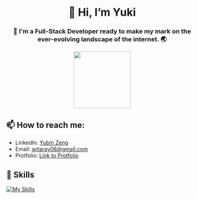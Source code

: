 <h1 align="center"> 👋 Hi, I’m Yuki </h1>
<h3 align="center"> 💞️ I'm a Full-Stack Developer ready to make my mark on the ever-evolving landscape of the internet. 🌏  </h3>

<div align="center" style="border-radius:100%;">
  <kbd><img src="https://i.ibb.co/K5WMHNc/Screenshot-2024-07-06-at-7-01-09-PM.png" style="height:150px;width:150px;"></kbd>
</div>

## 📫 How to reach me:

- LinkedIn: [Yubin Zeng](https://www.linkedin.com/in/yubinzeng/)
- Email: [witaray08@gmail.com](mailto:witaray08@gmail.com)
- Protfolio: [Link to Protfolio](https://yukixx0729.github.io/portfoliov2/)

## 📝 Skills

[![My Skills](https://skillicons.dev/icons?i=git,cs,ts,dotnet,js,react,angular,py,html,css,nodejs,perl,vue,nextjs,tailwind,postgres,prisma,sass,docker,aws,bootstrap,figma,flask,github,jest,jquery,mysql,redux,supabase,vercel)](https://skillicons.dev)
